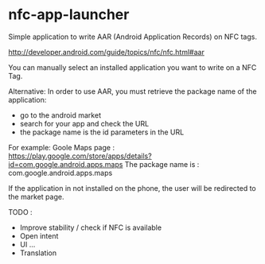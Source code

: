 nfc-app-launcher
================

Simple application to write AAR (Android Application Records) on NFC tags.

http://developer.android.com/guide/topics/nfc/nfc.html#aar

You can manually select an installed application you want to write on a NFC Tag.

Alternative:
In order to use AAR, you must retrieve the package name of the application:
- go to the android market
- search for your app and check the URL
- the package name is the id parameters in the URL

For example: 
Goole Maps page : https://play.google.com/store/apps/details?id=com.google.android.apps.maps
The package name is : com.google.android.apps.maps 

If the application in not installed on the phone, the user will be redirected to the market page.


TODO :

- Improve stability / check if NFC is available
- Open intent
- UI ...
- Translation

